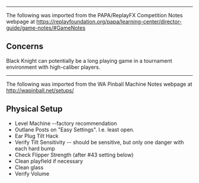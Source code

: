 ***
The following was imported from the PAPA/ReplayFX Competition Notes webpage at https://replayfoundation.org/papa/learning-center/director-guide/game-notes/#GameNotes
## Concerns
            
Black Knight can potentially be a long playing game in a tournament environment with high-caliber players.
***
The following was imported from the WA Pinball Machine Notes webpage at http://wapinball.net/setups/
## Physical Setup
-   Level Machine --factory recommendation
-   Outlane Posts on "Easy Settings". I.e. least open.
-   Ear Plug Tilt Hack
-   Verify Tilt Sensitivity -- should be sensitive, but only one danger with each hard bump
-   Check Flipper Strength (after #43 setting below)
-   Clean playfield if necessary
-   Clean glass
-   Verify Volume

